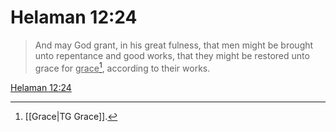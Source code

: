 # Helaman 12:24

> And may God grant, in his great fulness, that men might be brought unto repentance and good works, that they might be restored unto grace for <u>grace</u>[^a], according to their works.

[Helaman 12:24](https://www.churchofjesuschrist.org/study/scriptures/bofm/hel/12?lang=eng&id=p24#p24)


[^a]: [[Grace|TG Grace]].  
